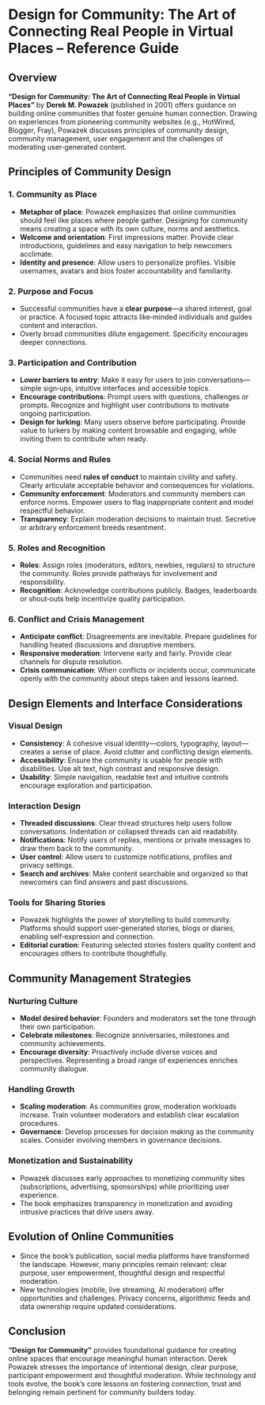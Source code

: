 # Design for Community: The Art of Connecting Real People in Virtual Places – Reference Guide

## Overview

**“Design for Community: The Art of Connecting Real People in Virtual Places”** by **Derek M. Powazek** (published in 2001) offers guidance on building online communities that foster genuine human connection. Drawing on experiences from pioneering community websites (e.g., HotWired, Blogger, Fray), Powazek discusses principles of community design, community management, user engagement and the challenges of moderating user‑generated content.

## Principles of Community Design

### 1. Community as Place

- **Metaphor of place**: Powazek emphasizes that online communities should feel like places where people gather. Designing for community means creating a space with its own culture, norms and aesthetics.
- **Welcome and orientation**: First impressions matter. Provide clear introductions, guidelines and easy navigation to help newcomers acclimate.
- **Identity and presence**: Allow users to personalize profiles. Visible usernames, avatars and bios foster accountability and familiarity.

### 2. Purpose and Focus

- Successful communities have a **clear purpose**—a shared interest, goal or practice. A focused topic attracts like‑minded individuals and guides content and interaction.
- Overly broad communities dilute engagement. Specificity encourages deeper connections.

### 3. Participation and Contribution

- **Lower barriers to entry**: Make it easy for users to join conversations—simple sign‑ups, intuitive interfaces and accessible topics.
- **Encourage contributions**: Prompt users with questions, challenges or prompts. Recognize and highlight user contributions to motivate ongoing participation.
- **Design for lurking**: Many users observe before participating. Provide value to lurkers by making content browsable and engaging, while inviting them to contribute when ready.

### 4. Social Norms and Rules

- Communities need **rules of conduct** to maintain civility and safety. Clearly articulate acceptable behavior and consequences for violations.
- **Community enforcement**: Moderators and community members can enforce norms. Empower users to flag inappropriate content and model respectful behavior.
- **Transparency**: Explain moderation decisions to maintain trust. Secretive or arbitrary enforcement breeds resentment.

### 5. Roles and Recognition

- **Roles**: Assign roles (moderators, editors, newbies, regulars) to structure the community. Roles provide pathways for involvement and responsibility.
- **Recognition**: Acknowledge contributions publicly. Badges, leaderboards or shout‑outs help incentivize quality participation.

### 6. Conflict and Crisis Management

- **Anticipate conflict**: Disagreements are inevitable. Prepare guidelines for handling heated discussions and disruptive members.
- **Responsive moderation**: Intervene early and fairly. Provide clear channels for dispute resolution.
- **Crisis communication**: When conflicts or incidents occur, communicate openly with the community about steps taken and lessons learned.

## Design Elements and Interface Considerations

### Visual Design

- **Consistency**: A cohesive visual identity—colors, typography, layout—creates a sense of place. Avoid clutter and conflicting design elements.
- **Accessibility**: Ensure the community is usable for people with disabilities. Use alt text, high contrast and responsive design.
- **Usability**: Simple navigation, readable text and intuitive controls encourage exploration and participation.

### Interaction Design

- **Threaded discussions**: Clear thread structures help users follow conversations. Indentation or collapsed threads can aid readability.
- **Notifications**: Notify users of replies, mentions or private messages to draw them back to the community.
- **User control**: Allow users to customize notifications, profiles and privacy settings.
- **Search and archives**: Make content searchable and organized so that newcomers can find answers and past discussions.

### Tools for Sharing Stories

- Powazek highlights the power of storytelling to build community. Platforms should support user‑generated stories, blogs or diaries, enabling self‑expression and connection.
- **Editorial curation**: Featuring selected stories fosters quality content and encourages others to contribute thoughtfully.

## Community Management Strategies

### Nurturing Culture

- **Model desired behavior**: Founders and moderators set the tone through their own participation.
- **Celebrate milestones**: Recognize anniversaries, milestones and community achievements.
- **Encourage diversity**: Proactively include diverse voices and perspectives. Representing a broad range of experiences enriches community dialogue.

### Handling Growth

- **Scaling moderation**: As communities grow, moderation workloads increase. Train volunteer moderators and establish clear escalation procedures.
- **Governance**: Develop processes for decision making as the community scales. Consider involving members in governance decisions.

### Monetization and Sustainability

- Powazek discusses early approaches to monetizing community sites (subscriptions, advertising, sponsorships) while prioritizing user experience.
- The book emphasizes transparency in monetization and avoiding intrusive practices that drive users away.

## Evolution of Online Communities

- Since the book’s publication, social media platforms have transformed the landscape. However, many principles remain relevant: clear purpose, user empowerment, thoughtful design and respectful moderation.
- New technologies (mobile, live streaming, AI moderation) offer opportunities and challenges. Privacy concerns, algorithmic feeds and data ownership require updated considerations.

## Conclusion

**“Design for Community”** provides foundational guidance for creating online spaces that encourage meaningful human interaction. Derek Powazek stresses the importance of intentional design, clear purpose, participant empowerment and thoughtful moderation. While technology and tools evolve, the book’s core lessons on fostering connection, trust and belonging remain pertinent for community builders today.
